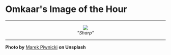 # Omkaar's Image of the Hour

---

<div align="center">

<a href="https://unsplash.com/photos/snowy-mountains-under-a-starry-night-sky-X-7-aE8DeKA">
  <img src="https://images.unsplash.com/photo-1751316518273-f4d165e1cca5?crop=entropy&cs=tinysrgb&fit=max&fm=jpg&ixid=M3w3NjA2Nzh8MHwxfHJhbmRvbXx8fHx8fHx8fDE3NTI4Njg4MDB8&ixlib=rb-4.1.0&q=80&w=1080" style="max-width:100%; height:auto;">
</a>

<br>
<i>"Sharp"</i>

</div>

---

**Photo by** [Marek Piwnicki](https://unsplash.com/@marekpiwnicki) **on Unsplash**
